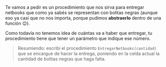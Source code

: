 Te vamos a pedir es un procedimiento que nos sirva para entregar netbooks que como ya sabés se representan con bolitas negras (aunque eso ya casi que no nos importa, porque pudimos **abstraerlo** dentro de una función :wink:).

Como todavía no tenemos idea de cuántas va a haber que entregar, tu procedimiento tiene que tener un parámetro que indique ese número.

> Resumiendo: escribí el procedimiento `EntregarNetbooks(cantidad)` que se encargue de hacer la entrega, poniendo en la celda actual la cantidad de bolitas negras que haga falta.